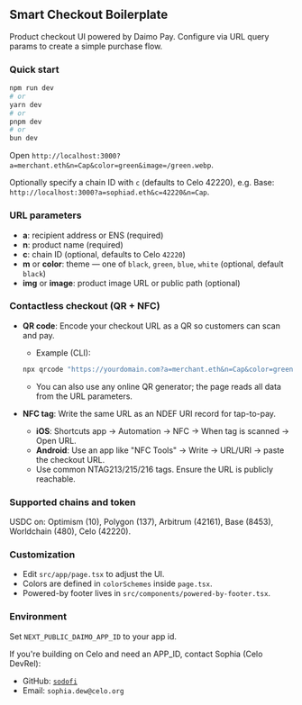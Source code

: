 ## Smart Checkout Boilerplate

Product checkout UI powered by Daimo Pay. Configure via URL query params to create a simple purchase flow.

### Quick start

```bash
npm run dev
# or
yarn dev
# or
pnpm dev
# or
bun dev
```

Open `http://localhost:3000?a=merchant.eth&n=Cap&color=green&image=/green.webp`.

Optionally specify a chain ID with `c` (defaults to Celo 42220), e.g. Base:
`http://localhost:3000?a=sophiad.eth&c=42220&n=Cap`.

### URL parameters

- **a**: recipient address or ENS (required)
- **n**: product name (required)
- **c**: chain ID (optional, defaults to Celo `42220`)
- **m** or **color**: theme — one of `black`, `green`, `blue`, `white` (optional, default `black`)
- **img** or **image**: product image URL or public path (optional)

### Contactless checkout (QR + NFC)

- **QR code**: Encode your checkout URL as a QR so customers can scan and pay.

  - Example (CLI):

  ```bash
  npx qrcode "https://yourdomain.com?a=merchant.eth&n=Cap&color=green" -o checkout.png
  ```

  - You can also use any online QR generator; the page reads all data from the URL parameters.

- **NFC tag**: Write the same URL as an NDEF URI record for tap-to-pay.
  - **iOS**: Shortcuts app → Automation → NFC → When tag is scanned → Open URL.
  - **Android**: Use an app like "NFC Tools" → Write → URL/URI → paste the checkout URL.
  - Use common NTAG213/215/216 tags. Ensure the URL is publicly reachable.

### Supported chains and token

USDC on: Optimism (10), Polygon (137), Arbitrum (42161), Base (8453), Worldchain (480), Celo (42220).

### Customization

- Edit `src/app/page.tsx` to adjust the UI.
- Colors are defined in `colorSchemes` inside `page.tsx`.
- Powered-by footer lives in `src/components/powered-by-footer.tsx`.

### Environment

Set `NEXT_PUBLIC_DAIMO_APP_ID` to your app id.

If you're building on Celo and need an APP_ID, contact Sophia (Celo DevRel):

- GitHub: [`sodofi`](https://github.com/sodofi)
- Email: `sophia.dew@celo.org`
